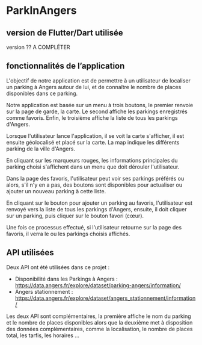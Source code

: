 # ParkInAngers


## version de Flutter/Dart utilisée

version ?? A COMPLÉTER

## fonctionnalités de l’application

L'objectif de notre application est de permettre à un utilisateur de localiser un parking à Angers autour de lui, et de connaître le nombre de places disponibles dans ce parking.

Notre application est basée sur un menu à trois boutons, le premier renvoie sur la page de garde, la carte. Le second affiche les parkings enregistrés comme favoris. Enfin, le troisième affiche la liste de tous les parkings d'Angers.

Lorsque l'utilisateur lance l'application, il se voit la carte s'afficher, il est ensuite géolocalisé et placé sur la carte. La map indique les différents parking de la ville d'Angers.

En cliquant sur les marqueurs rouges, les informations principales du parking choisi s'affichent dans un menu que doit dérouler l'utilisateur.

Dans la page des favoris, l'utilisateur peut voir ses parkings préférés ou alors, s'il n'y en a pas, des boutons sont disponibles pour actualiser ou ajouter un nouveau parking à cette liste.

En cliquant sur le bouton pour ajouter un parking au favoris, l'utilisateur est renvoyé vers la liste de tous les parkings d'Angers, ensuite, il doit cliquer sur un parking, puis cliquer sur le bouton favori (cœur).

Une fois ce processus effectué, si l'utilisateur retourne sur la page des favoris, il verra le ou les parkings choisis affichés.

## API utilisées

Deux API ont été utilisées dans ce projet : 

- Disponibilité dans les Parkings à Angers : https://data.angers.fr/explore/dataset/parking-angers/information/
- Angers stationnement : https://data.angers.fr/explore/dataset/angers_stationnement/information/

Les deux API sont complémentaires, la première affiche le nom du parking et le nombre de places disponibles alors que la deuxième met à disposition des données complémentaires, comme la localisation, le nombre de places total, les tarfis, les horaires ...
